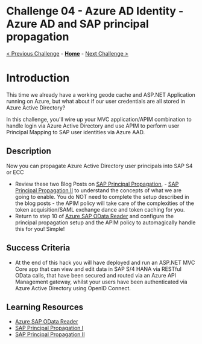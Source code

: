 # Challenge 04 - Azure AD Identity - Azure AD and SAP principal propagation

[< Previous Challenge](./Challenge-03.md) - **[Home](../README.md)** - [Next Challenge >](./Challenge-05.md)

# Introduction

This time we already have a working geode cache and ASP.NET Application running on Azure, but what about if our user credentials are all stored in Azure Active Directory?

In this challenge, you'll wire up your MVC application/APIM combination to handle login via Azure Active Directory and use APIM to perform user Principal Mapping to SAP user identities via Azure AAD.

## Description

Now you can propagate Azure Active Directory user principals into SAP S4 or ECC

- Review these two Blog Posts on [SAP Principal Propagation](https://blogs.sap.com/2020/07/17/principal-propagation-in-a-multi-cloud-solution-between-microsoft-azure-and-sap-cloud-platform-scp/), - [SAP Principal Propagation II](https://blogs.sap.com/2020/10/01/principal-propagation-in-a-multi-cloud-solution-between-microsoft-azure-and-sap-cloud-platform-scp-part-ii/) to understand the concepts of what we are going to enable. You do NOT need to complete the setup described in the blog posts - the APIM policy will take care of the complexities of the token acquisition/SAML exchange dance and token caching for you.
- Return to step 10 of [Azure SAP OData Reader](https://github.com/MartinPankraz/AzureSAPODataReader#azure-api-management-config) and configure the principal propagation setup and the APIM policy to automagically handle this for you! Simple!

## Success Criteria

- At the end of this hack you will have deployed and run an ASP.NET MVC Core app that can view and edit data in SAP S/4 HANA via RESTful OData calls, that have been secured and routed via an Azure API Management gateway, whilst your users have been authenticated via Azure Active Directory using OpenID Connect.

## Learning Resources

- [Azure SAP OData Reader](https://github.com/MartinPankraz/AzureSAPODataReader)
- [SAP Principal Propagation I](https://blogs.sap.com/2020/07/17/principal-propagation-in-a-multi-cloud-solution-between-microsoft-azure-and-sap-cloud-platform-scp/)
- [SAP Principal Propagation II](https://blogs.sap.com/2020/10/01/principal-propagation-in-a-multi-cloud-solution-between-microsoft-azure-and-sap-cloud-platform-scp-part-ii/)
